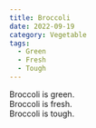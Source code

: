 ```yaml
---
title: Broccoli
date: 2022-09-19
category: Vegetable
tags:
  - Green
  - Fresh
  - Tough
---
```


Broccoli is green.  
Broccoli is fresh.  
Broccoli is tough.
